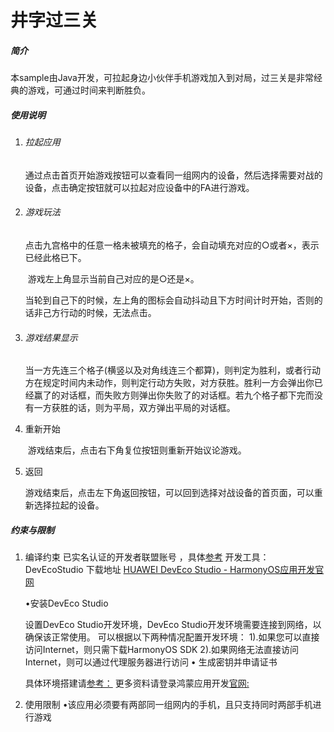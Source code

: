 # 井字过三关

##### 简介

​        本sample由Java开发，可拉起身边小伙伴手机游戏加入到对局，过三关是非常经典的游戏，可通过时间来判断胜负。

##### 使用说明

1. ###### 拉起应用

   ​        通过点击首页开始游戏按钮可以查看同一组网内的设备，然后选择需要对战的设备，点击确定按钮就可以拉起对应设备中的FA进行游戏。

   

2. ###### 游戏玩法

   ​        点击九宫格中的任意一格未被填充的格子，会自动填充对应的○或者×，表示已经此格已下。

   ​        游戏左上角显示当前自己对应的是○还是×。

   ​        当轮到自己下的时候，左上角的图标会自动抖动且下方时间计时开始，否则的话非己方行动的时候，无法点击。

   

3. ###### 游戏结果显示

   ​        当一方先连三个格子(横竖以及对角线连三个都算)，则判定为胜利，或者行动方在规定时间内未动作，则判定行动方失败，对方获胜。胜利一方会弹出你已经赢了的对话框，而失败方则弹出你失败了的对话框。若九个格子都下完而没有一方获胜的话，则为平局，双方弹出平局的对话框。

   

4. 重新开始

   ​        游戏结束后，点击右下角复位按钮则重新开始议论游戏。

   

5. 返回

   ​        游戏结束后，点击左下角返回按钮，可以回到选择对战设备的首页面，可以重新选择拉起的设备。

   

##### 约束与限制

1. 编译约束
   已实名认证的开发者联盟账号 ，具体[参考](https://developer.huawei.com/consumer/cn/ )
   开发工具：DevEcoStudio 下载地址 [HUAWEI DevEco Studio - HarmonyOS应用开发官网](https://developer.harmonyos.com/cn/develop/deveco-studio#download) 

   •安装DevEco Studio 

   设置DevEco Studio开发环境，DevEco Studio开发环境需要连接到网络，以确保该正常使用。
   可以根据以下两种情况配置开发环境：
           1).如果您可以直接访问Internet，则只需下载HarmonyOS SDK 
           2).如果网络无法直接访问Internet，则可以通过代理服务器进行访问 • 生成密钥并申请证书 

   具体环境搭建请[参考：](https://developer.harmonyos.com/cn/docs/documentation/doc-guides/installation_process-0000001071425528) 
   更多资料请登录鸿蒙应用开发[官网:](https://developer.harmonyos.com/cn/)

2. 使用限制
   •该应用必须要有两部同一组网内的手机，且只支持同时两部手机进行游戏
   

